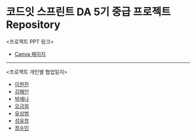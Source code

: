# 코드잇 스프린트 DA 5기 중급 프로젝트 Repository

<프로젝트 PPT 링크>
- [Canva 페이지](https://www.canva.com/design/DAGgQnTljnM/pzhIHq_0E40y2atpTXJOQg/view?utm_content=DAGgQnTljnM&utm_campaign=designshare&utm_medium=link2&utm_source=uniquelinks&utlId=h22f61e2aa9)

---

<프로젝트 개인별 협업일지>

- [이원찬](https://github.com/saeraniren/intermediate_project)
- [김해인](https://github.com/saeraniren/intermediate_project)
- [박예나](https://github.com/saeraniren/intermediate_project)
- [오금희](https://github.com/saeraniren/intermediate_project)
- [유상범](https://github.com/saeraniren/intermediate_project)
- [성유창](https://github.com/saeraniren/intermediate_project)
- [정수민](https://github.com/saeraniren/intermediate_project)
